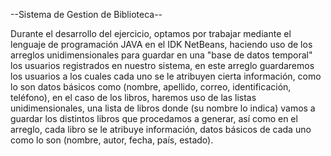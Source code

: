 --Sistema de Gestion de Biblioteca--

Durante el desarrollo del ejercicio, optamos por trabajar mediante el lenguaje de programación JAVA en el IDK NetBeans, haciendo uso de los arreglos unidimensionales para guardar en una "base de datos temporal" los usuarios registrados en nuestro sistema, en este arreglo guardaremos los usuarios a los cuales cada uno se le atribuyen cierta información, como  lo son datos básicos como (nombre, apellido, correo, identificación, teléfono), en el caso de los libros, haremos uso de las listas unidimensionales, una lista de libros donde (su nombre lo indica) vamos a guardar los distintos libros que procedamos a generar, así como en el arreglo, cada libro se le atribuye información, datos básicos de cada uno como lo son (nombre, autor, fecha, país, estado).

